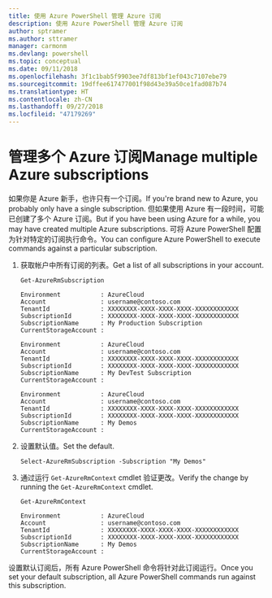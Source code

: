 ```yaml
---
title: 使用 Azure PowerShell 管理 Azure 订阅
description: 使用 Azure PowerShell 管理 Azure 订阅
author: sptramer
ms.author: sttramer
manager: carmonm
ms.devlang: powershell
ms.topic: conceptual
ms.date: 09/11/2018
ms.openlocfilehash: 3f1c1bab5f9903ee7df813bf1ef043c7107ebe79
ms.sourcegitcommit: 19dffee617477001f98d43e39a50ce1fad087b74
ms.translationtype: HT
ms.contentlocale: zh-CN
ms.lasthandoff: 09/27/2018
ms.locfileid: "47179269"
---
```

# <a name="manage-multiple-azure-subscriptions"></a><span data-ttu-id="08b16-103">管理多个 Azure 订阅</span><span class="sxs-lookup"><span data-stu-id="08b16-103">Manage multiple Azure subscriptions</span></span>

<span data-ttu-id="08b16-104">如果你是 Azure 新手，也许只有一个订阅。</span><span class="sxs-lookup"><span data-stu-id="08b16-104">If you're brand new to Azure, you probably only have a single subscription.</span></span> <span data-ttu-id="08b16-105">但如果使用 Azure 有一段时间，可能已创建了多个 Azure 订阅。</span><span class="sxs-lookup"><span data-stu-id="08b16-105">But if you have been using Azure for a while, you may have created multiple Azure subscriptions.</span></span> <span data-ttu-id="08b16-106">可将 Azure PowerShell 配置为针对特定的订阅执行命令。</span><span class="sxs-lookup"><span data-stu-id="08b16-106">You can configure Azure PowerShell to execute commands against a particular subscription.</span></span>

1. <span data-ttu-id="08b16-107">获取帐户中所有订阅的列表。</span><span class="sxs-lookup"><span data-stu-id="08b16-107">Get a list of all subscriptions in your account.</span></span>

    ```azurepowershell-interactive
    Get-AzureRmSubscription
    ```

    ```output
    Environment           : AzureCloud
    Account               : username@contoso.com
    TenantId              : XXXXXXXX-XXXX-XXXX-XXXX-XXXXXXXXXXXX
    SubscriptionId        : XXXXXXXX-XXXX-XXXX-XXXX-XXXXXXXXXXXX
    SubscriptionName      : My Production Subscription
    CurrentStorageAccount :

    Environment           : AzureCloud
    Account               : username@contoso.com
    TenantId              : XXXXXXXX-XXXX-XXXX-XXXX-XXXXXXXXXXXX
    SubscriptionId        : XXXXXXXX-XXXX-XXXX-XXXX-XXXXXXXXXXXX
    SubscriptionName      : My DevTest Subscription
    CurrentStorageAccount :

    Environment           : AzureCloud
    Account               : username@contoso.com
    TenantId              : XXXXXXXX-XXXX-XXXX-XXXX-XXXXXXXXXXXX
    SubscriptionId        : XXXXXXXX-XXXX-XXXX-XXXX-XXXXXXXXXXXX
    SubscriptionName      : My Demos
    CurrentStorageAccount :
    ```

2. <span data-ttu-id="08b16-108">设置默认值。</span><span class="sxs-lookup"><span data-stu-id="08b16-108">Set the default.</span></span>

    ```azurepowershell-interactive
    Select-AzureRmSubscription -Subscription "My Demos"
    ```

3. <span data-ttu-id="08b16-109">通过运行 `Get-AzureRmContext` cmdlet 验证更改。</span><span class="sxs-lookup"><span data-stu-id="08b16-109">Verify the change by running the `Get-AzureRmContext` cmdlet.</span></span>

    ```azurepowershell-interactive
    Get-AzureRmContext
    ```

    ```output
    Environment           : AzureCloud
    Account               : username@contoso.com
    TenantId              : XXXXXXXX-XXXX-XXXX-XXXX-XXXXXXXXXXXX
    SubscriptionId        : XXXXXXXX-XXXX-XXXX-XXXX-XXXXXXXXXXXX
    SubscriptionName      : My Demos
    CurrentStorageAccount :
    ```

<span data-ttu-id="08b16-110">设置默认订阅后，所有 Azure PowerShell 命令将针对此订阅运行。</span><span class="sxs-lookup"><span data-stu-id="08b16-110">Once you set your default subscription, all Azure PowerShell commands run against this subscription.</span></span>
